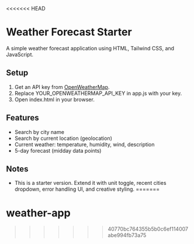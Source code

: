 <<<<<<< HEAD
# Weather Forecast Starter

A simple weather forecast application using HTML, Tailwind CSS, and JavaScript.

## Setup
1. Get an API key from [OpenWeatherMap](https://openweathermap.org/api).
2. Replace YOUR_OPENWEATHERMAP_API_KEY in app.js with your key.
3. Open index.html in your browser.

## Features
- Search by city name
- Search by current location (geolocation)
- Current weather: temperature, humidity, wind, description
- 5-day forecast (midday data points)

## Notes
- This is a starter version. Extend it with unit toggle, recent cities dropdown, error handling UI, and creative styling.
=======
# weather-app
>>>>>>> 40770bc764355b5b0c6ef114007abe994fb73a75
